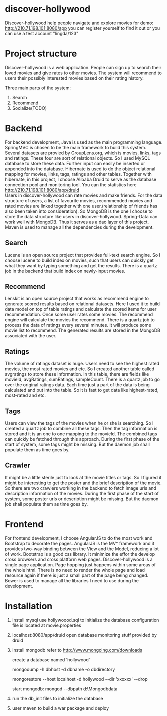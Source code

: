 # discover-hollywood
Discover-hollywood help people navigate and explore movies
for demo: http://210.71.198.101:8080/app
you can register yourself to find it out or you can use a test account "lingda/123"

# Project structure
Discover-hollywood is a web application.  People can sign up to search their loved movies and give rates to other movies. The system will recommend to users their possibly interested movies based on their rating history.

Three main parts of the system:
1.  Search
2.  Recommend
3.  Socialize(TODO)

# Backend
For backend development, Java is used as the main programming language.  SpringMVC is chosen to be the main framework to build this system.  Several datasets are provied by GroupLens.org, which is movies, links, tags and ratings.  These four are sort of relational objects.  So I used MySQL database to store these data.  Further input can easily be inserted or appended into the database.
Hibernate is used to do the object relational mapping for movies, links, tags, ratings and other tables.  Together with hibernate, in this project, I choose Alibaba Druid to serve as the database connection pool and monitoring tool.  You can the statistics here http://210.71.198.101:8080/app/druid  
Users in discover-hollywood can rate movies and make friends.  For the data structure of users, a list of favourite movies, recommended movies and rated movies are linked together with one user.(relationship of friends has also been taken into consideration).  So MongoDB is the one I choose to store the data structure like users in discover-hollywood.
Spring-Data can work well with MongoDB.  Thus it serves as a dao layer of this project.  Maven is used to manage all the dependencies during the development.

## Search
Lucene is an open source project that provides full-text search engine.  So I choose lucene to build index on movies, such that users can quickly get what they want by typing something and get the results.  There is a quartz job in the backend that build index on newly-input movies.

## Recommend
Lenskit is an open source project that works as recommend engine to generate scored results based on relational datasets.  Here I used it to build data model on top of table ratings and calculate the scored items for user recommendation.  Once some user rates some movies.  The recommend engine will calculate the movies the recommend.  There is a quartz job to process the data of ratings every several minutes.  It will produce some movie list to recommend.  The generated results are stored in the MongoDB associated with the user.

## Ratings
The volume of ratings dataset is huge.  Users need to see the highest rated movies, the most rated movies and etc.  So I created another table called avgratings to store these information.  In this table, there are fields like movieId, avgRatings, sumRatings, sampleCount.  There is a quartz job to go over the original ratings data. Each time just a part of the data is being calculated and put into the table.  So it is fast to get data like highest-rated, most-rated and etc.

## Tags
Users can view the tags of the movies when he or she is searching.  So I created a quartz job to combine all these tags.  Then the tag information is stored and it is an one to one mapping to the movieId.  The combined tags can quickly be fetched through this approach.
During the first phase of the start of system, some tags might be missing.  But the daemon job shall populate them as time goes by.

## Crawler
It might be a little sterile just to look at the movie titles or tags.  So I figured it might be interesting to get the poster and the brief description of the movie.  So there are two crawlers working in the backend to fetch image urls and description information of the movies.  During the first phase of the start of system, some poster urls or description might be missing.  But the daemon job shall populate them as time goes by.

# Frontend
For frontend development, I choose AngularJS to do the most work and Bootstrap to decorate the pages.  AngularJS is the MV* framework and it provides two-way binding between the View and the Model, reducing a lot of work.  Bootstrap is a good css library.  It minimize the effor the develop cross browsers and cross platform web pages.  Discover-hollywood is a single page application.  Page hopping just happens within some areas of the whole html.  There is no need to render the whole page and load resource again if there is just a small part of the page being changed.  Bower is used to manage all the libraries I need to use during the development.

# Installation
 1. install mysql
    use hollywoood.sql to initialize the database
    configuration file is located at movie.properties

2. localhost:8080/app/druid
    open database monitoring stuff provided by druid

3. install mongodb
    refer to http://www.mongoing.com/downloads

    create a database named 'hollywood'

    mongodump -h dbhost -d dbname -o dbdirectory

    mongorestore --host localhost -d hollywood --dir 'xxxxxx' --drop
    
    start mongodb: mongod --dbpath d:\Mongodbdata

4. run the db_init files to initialize the database

5. user maven to build a war package and deploy
 



